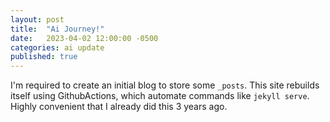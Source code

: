 ```yaml
---
layout: post
title:  "Ai Journey!"
date:   2023-04-02 12:00:00 -0500
categories: ai update
published: true
---
```

I'm required to create an initial blog to store some `_posts`. This site rebuilds itself using GithubActions, which automate commands like `jekyll serve`. Highly convenient that I already did this 3 years ago.